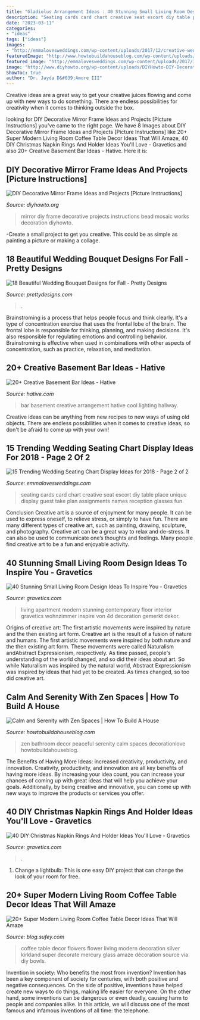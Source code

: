 ```yaml
---
title: "Gladiolus Arrangement Ideas : 40 Stunning Small Living Room Design Ideas To Inspire You"
description: "Seating cards card chart creative seat escort diy table place unique display guest take plan assignments names reception glasses fun"
date: "2023-03-11"
categories:
- "ideas"
tags: ["ideas"]
images:
- "http://emmalovesweddings.com/wp-content/uploads/2017/12/creative-wedding-seating-plan-ideas.jpg"
featuredImage: "http://www.howtobuildahouseblog.com/wp-content/uploads/2013/10/Zen-Bathroom.jpg"
featured_image: "http://emmalovesweddings.com/wp-content/uploads/2017/12/creative-wedding-seating-plan-ideas.jpg"
image: "http://www.diyhowto.org/wp-content/uploads/DIYHowto-DIY-Decorative-Mirror-Frame-Ideas-and-Projects-03.jpg"
ShowToc: true
author: "Dr. Jayda D&#039;Amore III"
---
```



Creative ideas are a great way to get your creative juices flowing and come up with new ways to do something. There are endless possibilities for creativity when it comes to thinking outside the box.

	

		
looking for DIY Decorative Mirror Frame Ideas and Projects [Picture Instructions] you've came to the right page. We have 8 Images about DIY Decorative Mirror Frame Ideas and Projects [Picture Instructions] like 20+ Super Modern Living Room Coffee Table Decor Ideas That Will Amaze, 40 DIY Christmas Napkin Rings And Holder Ideas You&#039;ll Love - Gravetics and also 20+ Creative Basement Bar Ideas - Hative. Here it is:
		
    
## DIY Decorative Mirror Frame Ideas And Projects [Picture Instructions]

<img loading=lazy src="http://www.diyhowto.org/wp-content/uploads/DIYHowto-DIY-Decorative-Mirror-Frame-Ideas-and-Projects-03.jpg" onerror="this.onerror=null;this.src='https://tse2.mm.bing.net/th?id=OIP.lwrwQxlIiLp3kxG4hc_W9gHaKZ&amp;pid=15.1';" alt="DIY Decorative Mirror Frame Ideas and Projects [Picture Instructions]">

_Source: diyhowto.org_

>mirror diy frame decorative projects instructions bead mosaic works decoration diyhowto. 

	

-Create a small project to get you creative. This could be as simple as painting a picture or making a collage. 

    
## 18 Beautiful Wedding Bouquet Designs For Fall - Pretty Designs

<img loading=lazy src="https://www.prettydesigns.com/wp-content/uploads/2014/08/Pretty-Bouquet.jpg" onerror="this.onerror=null;this.src='https://tse2.mm.bing.net/th?id=OIP.fAJp2aDW9vjRulQdQQylFgHaLG&amp;pid=15.1';" alt="18 Beautiful Wedding Bouquet Designs for Fall - Pretty Designs">

_Source: prettydesigns.com_

>. 

	

Brainstroming is a process that helps people focus and think clearly. It's a type of concentration exercise that uses the frontal lobe of the brain. The frontal lobe is responsible for thinking, planning, and making decisions. It's also responsible for regulating emotions and controlling behavior. Brainstroming is effective when used in combinations with other aspects of concentration, such as practice, relaxation, and meditation.

    
## 20+ Creative Basement Bar Ideas - Hative

<img loading=lazy src="https://hative.com/wp-content/uploads/2014/05/basement-bar-ideas/13-wall-arrangement.jpg" onerror="this.onerror=null;this.src='https://tse1.mm.bing.net/th?id=OIP.cFNCNa6iVc-TO7xSlDm1QQHaJ3&amp;pid=15.1';" alt="20+ Creative Basement Bar Ideas - Hative">

_Source: hative.com_

>bar basement creative arrangement hative cool lighting hallway. 

	

Creative ideas can be anything from new recipes to new ways of using old objects. There are endless possibilities when it comes to creative ideas, so don't be afraid to come up with your own!

    
## 15 Trending Wedding Seating Chart Display Ideas For 2018 - Page 2 Of 2

<img loading=lazy src="http://emmalovesweddings.com/wp-content/uploads/2017/12/creative-wedding-seating-plan-ideas.jpg" onerror="this.onerror=null;this.src='https://tse1.mm.bing.net/th?id=OIP.iJv9GX-mNE89R6rx72N_ywHaLI&amp;pid=15.1';" alt="15 Trending Wedding Seating Chart Display Ideas for 2018 - Page 2 of 2">

_Source: emmalovesweddings.com_

>seating cards card chart creative seat escort diy table place unique display guest take plan assignments names reception glasses fun. 

	

Conclusion
Creative art is a source of enjoyment for many people. It can be used to express oneself, to relieve stress, or simply to have fun. There are many different types of creative art, such as painting, drawing, sculpture, and photography.
Creative art can be a great way to relax and de-stress. It can also be used to communicate one’s thoughts and feelings. Many people find creative art to be a fun and enjoyable activity.

    
## 40 Stunning Small Living Room Design Ideas To Inspire You - Gravetics

<img loading=lazy src="https://www.gravetics.com/wp-content/uploads/2016/12/Small-Living-Room-Ideas32.jpg" onerror="this.onerror=null;this.src='https://tse3.mm.bing.net/th?id=OIP.KfvZ-X2WRb12EhQRrrzJkAHaJ4&amp;pid=15.1';" alt="40 Stunning Small Living Room Design Ideas To Inspire You - Gravetics">

_Source: gravetics.com_

>living apartment modern stunning contemporary floor interior gravetics wohnzimmer inspire von 4d decoration gemerkt dekor. 

	

Origins of creative art: The first artistic movements were inspired by nature and the then existing art form.
Creative art is the result of a fusion of nature and humans. The first artistic movements were inspired by both nature and the then existing art form. These movements were called Naturalism andAbstract Expressionism, respectively. As time passed, people's understanding of the world changed, and so did their ideas about art. So while Naturalism was inspired by the natural world, Abstract Expressionism was inspired by ideas that had yet to be created. As times changed, so too did creative art.

    
## Calm And Serenity With Zen Spaces | How To Build A House

<img loading=lazy src="http://www.howtobuildahouseblog.com/wp-content/uploads/2013/10/Zen-Bathroom.jpg" onerror="this.onerror=null;this.src='https://tse4.mm.bing.net/th?id=OIP.HnFM-F8WHEjs6GosG4XX3QHaLA&amp;pid=15.1';" alt="Calm and Serenity with Zen Spaces | How To Build A House">

_Source: howtobuildahouseblog.com_

>zen bathroom decor peaceful serenity calm spaces decorationlove howtobuildahouseblog. 

	

The Benefits of Having More Ideas: increased creativity, productivity, and innovation.
Creativity, productivity, and innovation are all key benefits of having more ideas. By increasing your idea count, you can increase your chances of coming up with great ideas that will help you achieve your goals. Additionally, by being creative and innovative, you can come up with new ways to improve the products or services you offer.

    
## 40 DIY Christmas Napkin Rings And Holder Ideas You&#039;ll Love - Gravetics

<img loading=lazy src="https://www.gravetics.com/wp-content/uploads/2016/11/Christmas-Napkin-Rings8.jpg" onerror="this.onerror=null;this.src='https://tse1.mm.bing.net/th?id=OIP.SJLPvI1J5UDmAPxlkvocUQHaJ3&amp;pid=15.1';" alt="40 DIY Christmas Napkin Rings And Holder Ideas You&#039;ll Love - Gravetics">

_Source: gravetics.com_

>. 

	

1. Change a lightbulb: This is one easy DIY project that can change the look of your room for free.

    
## 20+ Super Modern Living Room Coffee Table Decor Ideas That Will Amaze

<img loading=lazy src="http://cdn.architecturendesign.net/wp-content/uploads/2015/11/AD-19-creative-adorable-flower-coffee-table-decor.jpg" onerror="this.onerror=null;this.src='https://tse1.mm.bing.net/th?id=OIP.36Vf7fsXXKrlDgYqCOT8KwHaLA&amp;pid=15.1';" alt="20+ Super Modern Living Room Coffee Table Decor Ideas That Will Amaze">

_Source: blog.sufey.com_

>coffee table decor flowers flower living modern decoration silver kirkland super decorate mercury glass amaze décoration source via diy bowls. 

	

Invention in society: Who benefits the most from invention?
Invention has been a key component of society for centuries, with both positive and negative consequences. On the side of positive, inventions have helped create new ways to do things, making life easier for everyone. On the other hand, some inventions can be dangerous or even deadly, causing harm to people and companies alike. In this article, we will discuss one of the most famous and infamous inventions of all time: the telephone.

